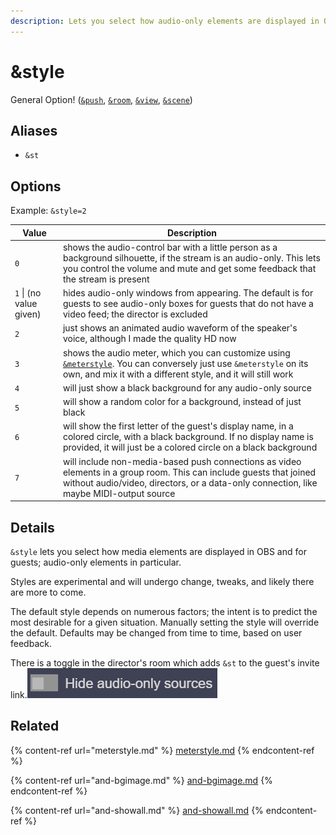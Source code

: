 ```yaml
---
description: Lets you select how audio-only elements are displayed in OBS and for guests
---
```


# \&style

General Option! ([`&push`](../../source-settings/push.md), [`&room`](../../general-settings/room.md), [`&view`](../view-parameters/view.md), [`&scene`](../view-parameters/scene.md))

## Aliases

* `&st`

## Options

Example: `&style=2`

| Value                   | Description                                                                                                                                                                                                   |
| ----------------------- | ------------------------------------------------------------------------------------------------------------------------------------------------------------------------------------------------------------- |
| `0`                     | shows the audio-control bar with a little person as a background silhouette, if the stream is an audio-only. This lets you control the volume and mute and get some feedback that the stream is present       |
| `1` \| (no value given) | hides audio-only windows from appearing. The default is for guests to see audio-only boxes for guests that do not have a video feed; the director is excluded                                                 |
| `2`                     | just shows an animated audio waveform of the speaker's voice, although I made the quality HD now                                                                                                              |
| `3`                     | shows the audio meter, which you can customize using [`&meterstyle`](meterstyle.md). You can conversely just use `&meterstyle` on its own, and mix it with a different style, and it will still work          |
| `4`                     | will just show a black background for any audio-only source                                                                                                                                                   |
| `5`                     | will show a random color for a background, instead of just black                                                                                                                                              |
| `6`                     | will show the first letter of the guest's display name, in a colored circle, with a black background. If no display name is provided, it will just be a colored circle on a black background                  |
| `7`                     | will include non-media-based push connections as video elements in a group room. This can include guests that joined without audio/video, directors, or a data-only connection, like maybe MIDI-output source |

## Details

`&style` lets you select how media elements are displayed in OBS and for guests; audio-only elements in particular.

Styles are experimental and will undergo change, tweaks, and likely there are more to come.

The default style depends on numerous factors; the intent is to predict the most desirable for a given situation. Manually setting the style will override the default. Defaults may be changed from time to time, based on user feedback.

There is a toggle in the director's room which adds `&st` to the guest's invite link.![](<../../.gitbook/assets/image (123).png>)

## Related

{% content-ref url="meterstyle.md" %}
[meterstyle.md](meterstyle.md)
{% endcontent-ref %}

{% content-ref url="and-bgimage.md" %}
[and-bgimage.md](and-bgimage.md)
{% endcontent-ref %}

{% content-ref url="and-showall.md" %}
[and-showall.md](and-showall.md)
{% endcontent-ref %}
